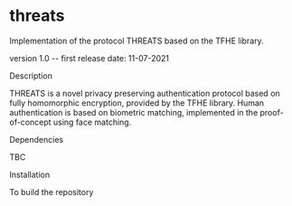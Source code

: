 # threats
Implementation of the protocol THREATS based on the TFHE library.

version 1.0 -- first release date: 11-07-2021

Description

THREATS is a novel privacy preserving authentication protocol based on fully homomorphic encryption, provided by the TFHE library.
Human authentication is based on biometric matching, implemented in the proof-of-concept using face matching.

Dependencies

TBC

Installation

To build the repository

